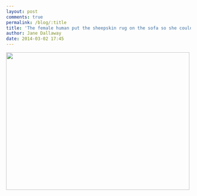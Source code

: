 ```yaml
---
layout: post
comments: true
permalink: /blog/:title
title: 'The female human put the sheepskin rug on the sofa so she could use the floor for measuring. I figured I&#39;d make use of it. Zzzzzz!'
author: Jane Dallaway
date: 2014-03-02 17:45
---
```


<div><a href="http://static.skitters.dallaway.com/tp_IMG_20140302_173023.jpg"><img src="http://static.skitters.dallaway.com/tp_thumb_IMG_20140302_173023.jpg" width="500" height="375"/></a></div>


  
      
